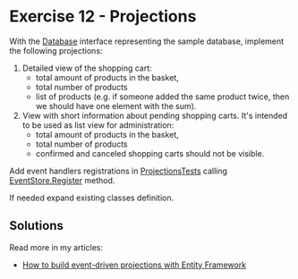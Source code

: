 # Exercise 12 - Projections

With the [Database](./Tools/Database.cs) interface representing the sample database, implement the following projections:

1. Detailed view of the shopping cart:
    - total amount of products in the basket,
    - total number of products
    - list of products (e.g. if someone added the same product twice, then we should have one element with the sum).
2. View with short information about pending shopping carts. It's intended to be used as list view for administration:
    - total amount of products in the basket,
    - total number of products
    - confirmed and canceled shopping carts should not be visible.

Add event handlers registrations in [ProjectionsTests](ProjectionsTests.cs) calling [EventStore.Register](./Tools/EventStore.cs) method.

If needed expand existing classes definition.

## Solutions

Read more in my articles:
- [How to build event-driven projections with Entity Framework](https://event-driven.io/en/how_to_do_events_projections_with_entity_framework/?utm_source=event_sourcing_net)
